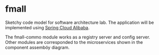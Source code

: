 # fmall
Sketchy code model for software architecture lab. The application will be implemented using [Spring Cloud Alibaba](https://github.com/alibaba/spring-cloud-alibaba). 

The fmall-commo module works as a registry server and config server. Other modules are corresponded to the microservices shown in the component assemböy diagram.  
